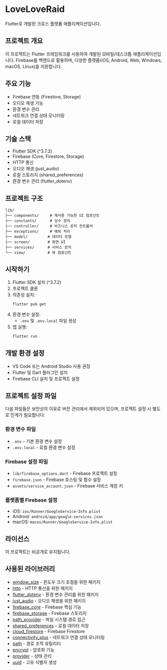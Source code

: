 # LoveLoveRaid

Flutter로 개발된 크로스 플랫폼 애플리케이션입니다.

## 프로젝트 개요

이 프로젝트는 Flutter 프레임워크를 사용하여 개발된 모바일/데스크톱 애플리케이션입니다. Firebase를 백엔드로 활용하며, 다양한 플랫폼(iOS, Android, Web, Windows, macOS, Linux)을 지원합니다.

## 주요 기능

- Firebase 연동 (Firestore, Storage)
- 오디오 재생 기능
- 환경 변수 관리
- 네트워크 연결 상태 모니터링
- 로컬 데이터 저장

## 기술 스택

- Flutter SDK (^3.7.2)
- Firebase (Core, Firestore, Storage)
- HTTP 통신
- 오디오 재생 (just_audio)
- 로컬 스토리지 (shared_preferences)
- 환경 변수 관리 (flutter_dotenv)

## 프로젝트 구조

```
lib/
├── components/     # 재사용 가능한 UI 컴포넌트
├── constants/      # 상수 정의
├── controller/     # 비즈니스 로직 컨트롤러
├── exceptions/     # 예외 처리
├── model/         # 데이터 모델
├── screen/        # 화면 UI
├── services/      # 서비스 로직
└── view/          # 뷰 컴포넌트
```

## 시작하기

1. Flutter SDK 설치 (^3.7.2)
2. 프로젝트 클론
3. 의존성 설치:
   ```bash
   flutter pub get
   ```
4. 환경 변수 설정:
   - `.env` 및 `.env.local` 파일 생성
5. 앱 실행:
   ```bash
   flutter run
   ```

## 개발 환경 설정

- VS Code 또는 Android Studio 사용 권장
- Flutter 및 Dart 플러그인 설치
- Firebase CLI 설치 및 프로젝트 설정

## 프로젝트 설정 파일

다음 파일들은 보안상의 이유로 버전 관리에서 제외되어 있으며, 프로젝트 설정 시 별도로 인계가 필요합니다:

### 환경 변수 파일

- `.env` - 기본 환경 변수 설정
- `.env.local` - 로컬 환경 변수 설정

### Firebase 설정 파일

- `lib/firebase_options.dart` - Firebase 프로젝트 설정
- `firebase.json` - Firebase 호스팅 및 함수 설정
- `assets/service_account.json` - Firebase 서비스 계정 키

### 플랫폼별 Firebase 설정

- iOS: `ios/Runner/GoogleService-Info.plist`
- Android: `android/app/google-services.json`
- macOS: `macos/Runner/GoogleService-Info.plist`

## 라이선스

이 프로젝트는 비공개로 유지됩니다.

## 사용된 라이브러리

- [window_size](https://pub.dev/packages/window_size) - 윈도우 크기 조절을 위한 패키지
- [http](https://pub.dev/packages/http) - HTTP 통신을 위한 패키지
- [flutter_dotenv](https://pub.dev/packages/flutter_dotenv) - 환경 변수 관리를 위한 패키지
- [just_audio](https://pub.dev/packages/just_audio) - 오디오 재생을 위한 패키지
- [firebase_core](https://pub.dev/packages/firebase_core) - Firebase 핵심 기능
- [firebase_storage](https://pub.dev/packages/firebase_storage) - Firebase 스토리지
- [path_provider](https://pub.dev/packages/path_provider) - 파일 시스템 경로 접근
- [shared_preferences](https://pub.dev/packages/shared_preferences) - 로컬 데이터 저장
- [cloud_firestore](https://pub.dev/packages/cloud_firestore) - Firebase Firestore
- [connectivity_plus](https://pub.dev/packages/connectivity_plus) - 네트워크 연결 상태 모니터링
- [path](https://pub.dev/packages/path) - 경로 조작 유틸리티
- [encrypt](https://pub.dev/packages/encrypt) - 암호화 기능
- [provider](https://pub.dev/packages/provider) - 상태 관리
- [uuid](https://pub.dev/packages/uuid) - 고유 식별자 생성
